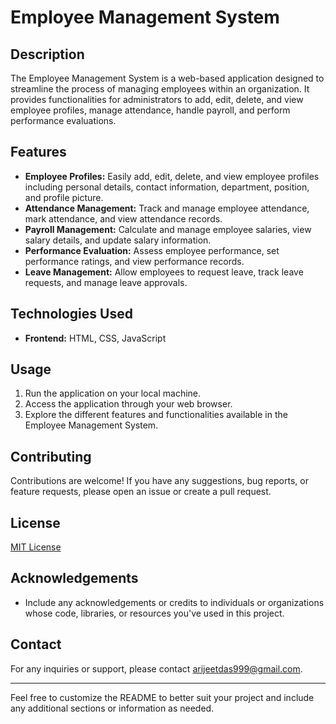 # Employee Management System

## Description

The Employee Management System is a web-based application designed to streamline the process of managing employees within an organization. It provides functionalities for administrators to add, edit, delete, and view employee profiles, manage attendance, handle payroll, and perform performance evaluations.

## Features

- **Employee Profiles:** Easily add, edit, delete, and view employee profiles including personal details, contact information, department, position, and profile picture.
- **Attendance Management:** Track and manage employee attendance, mark attendance, and view attendance records.
- **Payroll Management:** Calculate and manage employee salaries, view salary details, and update salary information.
- **Performance Evaluation:** Assess employee performance, set performance ratings, and view performance records.
- **Leave Management:** Allow employees to request leave, track leave requests, and manage leave approvals.

## Technologies Used

- **Frontend:** HTML, CSS, JavaScript


## Usage

1. Run the application on your local machine.
2. Access the application through your web browser.
3. Explore the different features and functionalities available in the Employee Management System.

## Contributing

Contributions are welcome! If you have any suggestions, bug reports, or feature requests, please open an issue or create a pull request.

## License

[MIT License](LICENSE)

## Acknowledgements

- Include any acknowledgements or credits to individuals or organizations whose code, libraries, or resources you've used in this project.

## Contact

For any inquiries or support, please contact arijeetdas999@gmail.com.

---

Feel free to customize the README to better suit your project and include any additional sections or information as needed.
